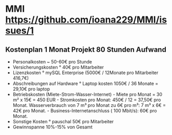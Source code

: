 # MMI https://github.com/ioana229/MMI/issues/1
## Kostenplan 1 Monat Projekt 80 Stunden Aufwand
- Personalkosten ~ 50-60€ pro Stunde
- Versicherungskosten ° 40€ pro Mitarbeiter
- Lizenzkosten ° mySQL Enterprise (5000€ / 12Monate pro Mitarbeiter 416,7€)
- Abschreibungen auf Hardware ° Laptop kosten 1050€ / 36 Monate = 29,10€ pro laptop
- Betriebskosten (Miete-Strom-Wasser-Internet) - Miete pro Monat = 30 m² x 15€ = 450 EUR - Stromkosten pro Monat: 450€ / 12 = 37,50€ pro Monat. Wasserverbrauch von 7 m³ pro Monat zu 6€ pro m³: 7 m³ x 6€ = 42€ pro Monat. - Business-Internetanschluss ( 100 Mbit/s): 60€ pro Monat.
- Sonstige Kosten ° pauschal 50€ pro Mitarbeiter
- Gewinnspanne 10%-15% von Gesamt 

